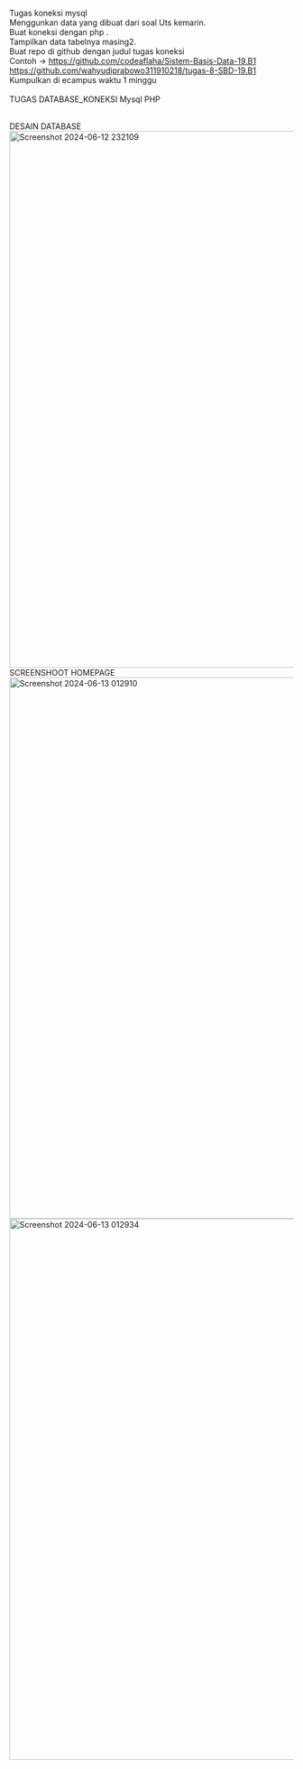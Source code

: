 Tugas koneksi mysql<br>
Menggunkan data yang dibuat dari soal Uts kemarin.<br>
Buat koneksi dengan php .<br>
Tampilkan data tabelnya masing2.<br>
Buat repo di github dengan judul tugas koneksi<br>
Contoh -> https://github.com/codeaflaha/Sistem-Basis-Data-19.B1<br>
https://github.com/wahyudiprabowo311910218/tugas-8-SBD-19.B1<br>
Kumpulkan di ecampus waktu 1 minggu<br><br>
TUGAS DATABASE_KONEKSI Mysql PHP<br><br>

DESAIN DATABASE
<img width="952" alt="Screenshot 2024-06-12 232109" src="https://github.com/andrianlusmana/Sistem-Basis-Data-19.B1/assets/172469165/52c01c44-3135-40d7-83ff-2f09e86cbfd8">
<br>
SCREENSHOOT HOMEPAGE
<img width="960" alt="Screenshot 2024-06-13 012910" src="https://github.com/andrianlusmana/Sistem-Basis-Data-19.B1/assets/172469165/f48a2dd1-d528-4d3e-b445-b66c2cb434f8">
<br>
<img width="960" alt="Screenshot 2024-06-13 012934" src="https://github.com/andrianlusmana/Sistem-Basis-Data-19.B1/assets/172469165/a937be29-61b3-4b27-8b17-165ab27faf3e">
